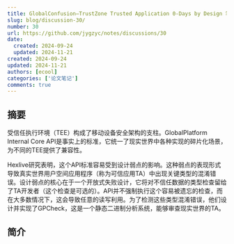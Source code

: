 ```yaml
---
title: GlobalConfusion—TrustZone Trusted Application 0-Days by Design 笔记
slug: blog/discussion-30/
number: 30
url: https://github.com/jygzyc/notes/discussions/30
date:
  created: 2024-09-24
  updated: 2024-11-21
created: 2024-09-24
updated: 2024-11-21
authors: [ecool]
categories: ['论文笔记']
comments: true
---
```


<!-- note_globalconfusion -->

## 摘要

受信任执行环境（TEE）构成了移动设备安全架构的支柱。GlobalPlatform Internal Core API是事实上的标准，它统一了现实世界中各种实现的碎片化场景，为不同的TEE提供了兼容性。

Hexlive研究表明，这个API标准容易受到设计弱点的影响。这种弱点的表现形式导致真实世界用户空间应用程序（称为可信应用TA）中出现关键类型的混淆错误。设计弱点的核心在于一个开放式失败设计，它将对不信任数据的类型检查留给了TA开发者（这个检查是可选的）。API并不强制执行这个容易被遗忘的检查，而在大多数情况下，这会导致任意的读写利用。为了检测这些类型混淆错误，他们设计并实现了GPCheck，这是一个静态二进制分析系统，能够审查现实世界的TA。

## 简介


